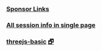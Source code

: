 ### [Sponsor Links]( #menu-sponsor-links.md )

### [All session info in single page]( #sessions-building-simulation-2017.html )

### [threejs-basic]( #threejs-basic.html ) [&#x1F5D7;]( threejs-basic.html )

